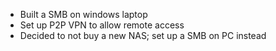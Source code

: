 - Built a SMB on windows laptop
- Set up P2P VPN to allow remote access
- Decided to not buy a new NAS; set up a SMB on PC instead